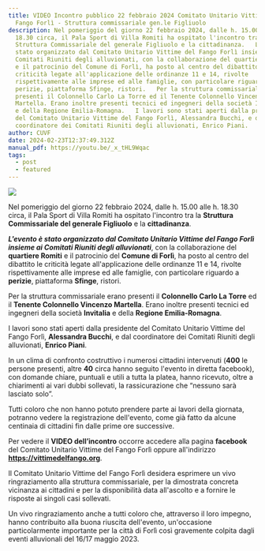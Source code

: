 ```yaml
---
title: VIDEO Incontro pubblico 22 febbraio 2024 Comitato Unitario Vittime del
  Fango Forlì - Struttura commissariale gen.le Figliuolo
description: Nel pomeriggio del giorno 22 febbraio 2024, dalle h. 15.00 alle h.
  18.30 circa, il Pala Sport di Villa Romiti ha ospitato l'incontro tra la
  Struttura Commissariale del generale Figliuolo e la cittadinanza.   L'evento è
  stato organizzato dal Comitato Unitario Vittime del Fango Forlì insieme ai
  Comitati Riuniti degli alluvionati, con la collaborazione del quartiere Romiti
  e il patrocinio del Comune di Forlì, ha posto al centro del dibattito le
  criticità legate all'applicazione delle ordinanze 11 e 14, rivolte
  rispettivamente alle imprese ed alle famiglie, con particolare riguardo a
  perizie, piattaforma Sfinge, ristori.   Per la struttura commissariale erano
  presenti il Colonnello Carlo La Torre ed il Tenente Colonnello Vincenzo
  Martella. Erano inoltre presenti tecnici ed ingegneri della società Invitalia
  e della Regione Emilia-Romagna.   I lavori sono stati aperti dalla presidente
  del Comitato Unitario Vittime del Fango Forlì, Alessandra Bucchi, e dal
  coordinatore dei Comitati Riuniti degli alluvionati, Enrico Piani.
author: CUVF
date: 2024-02-23T12:37:49.312Z
manual_pdf: https://youtu.be/_x_tHL9Wqac
tags:
  - post
  - featured
---
```

![](/static/img/miniatura_incontro_cuvf.jpg)

Nel pomeriggio del giorno 22 febbraio 2024, dalle h. 15.00 alle h. 18.30 circa, il Pala Sport di Villa Romiti ha ospitato l'incontro tra la **Struttura Commissariale del generale Figliuolo** e la **cittadinanza**.


***L'evento è stato organizzato dal Comitato Unitario Vittime del Fango Forlì insieme ai Comitati Riuniti degli alluvionati***, con la collaborazione del **quartiere Romiti** e il patrocinio del **Comune di Forlì**, ha posto al centro del dibattito le criticità legate all'applicazione delle ordinanze 11 e 14, rivolte rispettivamente alle imprese ed alle famiglie, con particolare riguardo a **perizie**, piattaforma **Sfinge**, ristori.


Per la struttura commissariale erano presenti il **Colonnello Carlo La Torre** ed il **Tenente Colonnello Vincenzo Martella**. Erano inoltre presenti tecnici ed ingegneri della società **Invitalia** e della **Regione Emilia-Romagna**.


I lavori sono stati aperti dalla presidente del Comitato Unitario Vittime del Fango Forlì, **Alessandra Bucchi**, e dal coordinatore dei Comitati Riuniti degli alluvionati, **Enrico Piani**.


In un clima di confronto costruttivo i numerosi cittadini intervenuti (**400** le persone presenti, altre **40** circa hanno seguito l'evento in diretta facebook), con domande chiare, puntuali e utili a tutta la platea, hanno ricevuto, oltre a chiarimenti ai vari dubbi sollevati, la rassicurazione che “nessuno sarà lasciato solo”.


Tutti coloro che non hanno potuto prendere parte ai lavori della giornata, potranno vedere la registrazione dell'evento, come già fatto da alcune centinaia di cittadini fin dalle prime ore successive. 


Per vedere il **VIDEO dell’incontro** occorre accedere alla pagina **facebook** del Comitato Unitario Vittime del Fango Forlì oppure all'indirizzo **https://vittimedelfango.org**. 


Il Comitato Unitario Vittime del Fango Forlì desidera esprimere un vivo ringraziamento alla struttura commissariale, per la dimostrata concreta vicinanza ai cittadini e per la disponibilità data all'ascolto e a fornire le risposte ai singoli casi sollevati. 

Un vivo ringraziamento anche a tutti coloro che, attraverso il loro impegno, hanno contribuito alla buona riuscita dell'evento, un'occasione particolarmente importante per la città di Forlì così gravemente colpita dagli eventi alluvionali del 16/17 maggio 2023.
